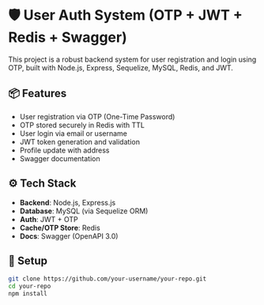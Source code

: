 # 🛡️ User Auth System (OTP + JWT + Redis + Swagger)

This project is a robust backend system for user registration and login using OTP, built with Node.js, Express, Sequelize, MySQL, Redis, and JWT.

## 📦 Features

- User registration via OTP (One-Time Password)
- OTP stored securely in Redis with TTL
- User login via email or username
- JWT token generation and validation
- Profile update with address
- Swagger documentation

## ⚙️ Tech Stack

- **Backend**: Node.js, Express.js
- **Database**: MySQL (via Sequelize ORM)
- **Auth**: JWT + OTP
- **Cache/OTP Store**: Redis
- **Docs**: Swagger (OpenAPI 3.0)

## 🚀 Setup

```bash
git clone https://github.com/your-username/your-repo.git
cd your-repo
npm install
